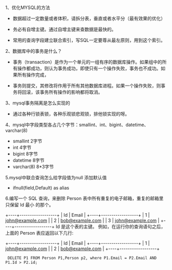 1、优化MYSQL的方法
- 数据超过一定数量或者体积，请拆分表，垂直或者水平分（最有效果的优化）

- 务必有自增主键。通过自增主键来查数据是最快的。

- 常用的查询字段建立联合索引，写SQL一定要尊从最左原则，用到这个索引。

2、数据库中的事务是什么？
- 事务（transaction）是作为一个单元的一组有序的数据库操作。如果组中的所有操作都成功，则认为事务成功，即使只有一个操作失败，事务也不成功。如果所有操作完成，

- 事务则提交，其修改将作用于所有其他数据库进程。如果一个操作失败，则事务将回滚，该事务所有操作的影响都将取消。

3、mysql事务隔离是怎么实现的
- 通过各种行锁表锁，各种乐观锁悲观锁，排他锁实现的呀。

4、mysql中字段类型各占几个字节：smallint、int、bigint、datetime、varchar(8)
- smallint 2字节
- int 4字节
- bigint 8字节
- datetime 8字节
- varchar(8) 8*3字节

5.mysql中联合查询怎么给字段值为null 添加默认值

- ifnull(field,Default) as alias

6.编写一个 SQL 查询，来删除 Person 表中所有重复的电子邮箱，重复的邮箱里只保留 Id 最小 的那个。

+----+------------------+
| Id | Email            |
+----+------------------+
| 1  | john@example.com |
| 2  | bob@example.com  |
| 3  | john@example.com |
+----+------------------+
Id 是这个表的主键。
例如，在运行你的查询语句之后，上面的 Person 表应返回以下几行:

+----+------------------+
| Id | Email            |
+----+------------------+
| 1  | john@example.com |
| 2  | bob@example.com  |
+----+------------------+

` DELETE P1 FROM Person P1,Person p2, where P1.Email = P2.Email AND P1.Id > P2.id;`